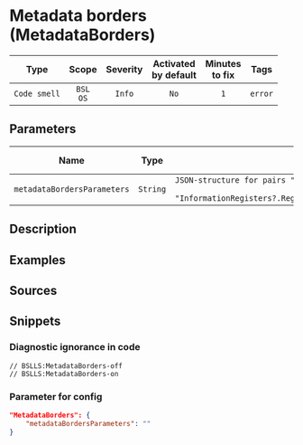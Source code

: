 # Metadata borders (MetadataBorders)

|     Type     |        Scope        | Severity |    Activated<br>by default    |    Minutes<br>to fix    |  Tags   |
|:------------:|:-------------------:|:--------:|:-----------------------------:|:-----------------------:|:-------:|
| `Code smell` |    `BSL`<br>`OS`    |  `Info`  |             `No`              |           `1`           | `error` |

## Parameters


|            Name             |   Type   |                                                                    Description                                                                    | Default value |
|:---------------------------:|:--------:|:-------------------------------------------------------------------------------------------------------------------------------------------------:|:-------------:|
| `metadataBordersParameters` | `String` | `JSON-structure for pairs "regex for statements":"regex for module names". Etc "InformationRegisters?.RegisterName:CommonModules/SpecialModule".` |      ``       |
<!-- Блоки выше заполняются автоматически, не трогать -->
## Description
<!-- Описание диагностики заполняется вручную. Необходимо понятным языком описать смысл и схему работу -->

## Examples
<!-- В данном разделе приводятся примеры, на которые диагностика срабатывает, а также можно привести пример, как можно исправить ситуацию -->

## Sources
<!-- Необходимо указывать ссылки на все источники, из которых почерпнута информация для создания диагностики -->
<!-- Примеры источников

* Источник: [Стандарт: Тексты модулей](https://its.1c.ru/db/v8std#content:456:hdoc)
* Полезная информация: [Отказ от использования модальных окон](https://its.1c.ru/db/metod8dev#content:5272:hdoc)
* Источник: [Cognitive complexity, ver. 1.4](https://www.sonarsource.com/docs/CognitiveComplexity.pdf) -->

## Snippets

<!-- Блоки ниже заполняются автоматически, не трогать -->
### Diagnostic ignorance in code

```bsl
// BSLLS:MetadataBorders-off
// BSLLS:MetadataBorders-on
```

### Parameter for config

```json
"MetadataBorders": {
    "metadataBordersParameters": ""
}
```
